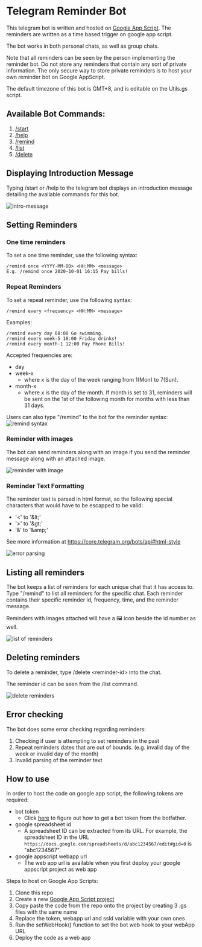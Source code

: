 # Telegram Reminder Bot

This telegram bot is written and hosted on [Google App Script](https://www.script.google.com). The reminders are written as a time based trigger on google app script.

The bot works in both personal chats, as well as group chats.

Note that all reminders can be seen by the person implementing the reminder bot. Do not store any reminders that contain any sort of private information. The only secure way to store private reminders is to host your own reminder bot on Google AppScript.

The default timezone of this bot is GMT+8, and is editable on the Utils.gs script.

## Available Bot Commands:

1. [/start](#Displaying-Introduction-Message)
2. [/help](#Displaying-Introduction-Message)
3. [/remind](#Setting-Reminders)
4. [/list](#Listing-all-reminders)
5. [/delete](#Deleting-reminders)

## Displaying Introduction Message

Typing /start or /help to the telegram bot displays an introduction message detailing the available commands for this bot.

![intro-message](images/start.PNG)

## Setting Reminders

### One time reminders

To set a one time reminder, use the following syntax:

```
/remind once <YYYY-MM-DD> <HH:MM> <message>
E.g. /remind once 2020-10-01 16:15 Pay bills!
```

### Repeat Reminders

To set a repeat reminder, use the following syntax:

```
/remind every <frequency> <HH:MM> <message>
```

Examples:

```
/remind every day 08:00 Go swimming.
/remind every week-5 18:00 Friday drinks!
/remind every month-1 12:00 Pay Phone Bills!
```

Accepted frequencies are:

* day
* week-x
  * where x is the day of the week ranging from 1(Mon) to 7(Sun).
* month-x
  * where x is the day of the month. If month is set to 31, reminders will be sent on the 1st of the following month for months with less than 31 days.

Users can also type "/remind" to the bot for the reminder syntax:
![remind syntax](images/remind.PNG)

### Reminder with images

The bot can send reminders along with an image if you send the reminder message along with an attached image.

![reminder with image](images/image_reminder.PNG)

### Reminder Text Formatting

The reminder text is parsed in html format, so the following special characters that would have to be escapped to be valid:

* '<' to '\&lt;'
* '>' to '\&gt;'
* '&' to '\&amp;'

See more information at https://core.telegram.org/bots/api#html-style

![error parsing](images/html_parsing.PNG)

## Listing all reminders

The bot keeps a list of reminders for each unique chat that it has access to.
Type "/remind" to list all reminders for the specific chat.
Each reminder contains their specific reminder id, frequency, time, and the reminder message.

Reminders with images attached will have a &#128444; icon beside the id number as well.

![list of reminders](images/list.PNG)

## Deleting reminders

To delete a reminder, type /delete \<reminder-id> into the chat.

The reminder id can be seen from the /list command.

![delete reminders](images/delete.PNG)

## Error checking

The bot does some error checking regarding reminders:

1. Checking if user is attempting to set reminders in the past
2. Repeat reminders dates that are out of bounds. (e.g. invalid day of the week or invalid day of the month)
3. Invalid parsing of the reminder text

## How to use

In order to host the code on google app script, the following tokens are required:

* bot token
  * Click [here](https://www.siteguarding.com/en/how-to-get-telegram-bot-api-token) to figure out how to get a bot token from the botfather.
* google spreadsheet id
  * A spreadsheet ID can be extracted from its URL. For
    example, the spreadsheet ID in the URL `https://docs.google.com/spreadsheets/d/abc1234567/edit#gid=0` is "abc1234567".
* google appscript webapp url
  * The web app url is available when you first deploy your google appscript project as web app

Steps to host on Google App Scripts:

1. Clone this repo
2. Create a new [Google App Script project](https://www.script.google.com)
3. Copy paste the code from the repo onto the project by creating 3 .gs files with the same name
4. Replace the token, webapp url and ssId variable with your own ones
5. Run the setWebHook() function to set the bot web hook to your webApp URL
6. Deploy the code as a web app

